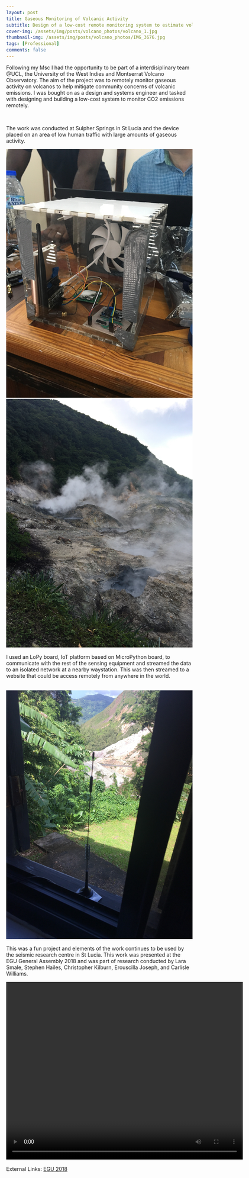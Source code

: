 ```yaml
---
layout: post
title: Gaseous Monitoring of Volcanic Activity
subtitle: Design of a low-cost remote monitoring system to estimate volcanic activity
cover-img: /assets/img/posts/volcano_photos/volcano_1.jpg
thumbnail-img: /assets/img/posts/volcano_photos/IMG_3676.jpg
tags: [Professional]
comments: false
---
```



Following my Msc I had the opportunity to be part of a interdisiplinary team @UCL, the University of the West Indies and Montserrat Volcano Observatory. The aim of the project was to remotely monitor gaseous activity on volcanos to help mitigate community concerns of volcanic emissions. I was bought on as a design and systems engineer and tasked with designing and building a low-cost system to monitor CO2 emissions remotely.  

<img src="/assets/img/posts/volcano_photos/IMG_3688.jpg" alt="">

The work was conducted at Sulpher Springs in St Lucia and the device placed on an area of low human traffic with large amounts of gaseous activity.

<img src="/assets/img/posts/volcano_photos/IMG_3802.jpg" alt="">
   
<img src="/assets/img/posts/volcano_photos/IMG_3691.jpg" alt="">

I used an LoPy board, IoT platform based on MicroPython board, to communicate with the rest of the sensing equipment and streamed the data to an isolated network at a nearby waystation. This was then streamed to a website that could be access remotely from anywhere in the world. 

<img src="/assets/img/posts/volcano_photos/IMG_3860.jpg" alt="">
   
<img src="/assets/img/posts/volcano_photos/IMG_3803.jpg" alt="">

This was a fun project and elements of the work continues to be used by the seismic research centre in St Lucia. This work was presented at the EGU General Assembly 2018 and was part of research conducted by Lara Smale, Stephen Hailes, Christopher Kilburn, Erouscilla Joseph, and Carlisle Williams.


<video width="640" height="480" controls>
  <source type="video/mp4" src="/assets/img/posts/volcano_photos/volcano.mp4">
</video>


External Links: 
[EGU 2018](https://www.ucl.ac.uk/hazard-centre/sites/hazard_centre/files/egu_2018_finalcopy_low_ressmaleegu2018.pdf)

